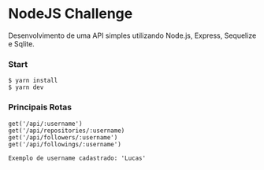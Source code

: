﻿# NodeJS Challenge

Desenvolvimento de uma API simples utilizando Node.js, Express, Sequelize e Sqlite.
### Start
    $ yarn install
    $ yarn dev

### Principais Rotas
    get('/api/:username')
	get('/api/repositories/:username)
	get('/api/followers/:username')
	get('/api/followings/:username')
	
	Exemplo de username cadastrado: 'Lucas'


